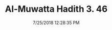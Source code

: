 ---
title        : "Al-Muwatta Hadith 3. 46"
date         : 7/25/2018 12:28:35 PM
draft        : false
type         : "hadith"
layout       : "hadith"
BookCode     : "AMH"
VolumeNumber : "3"
HadithNumber : "46"
categories  :  ["Prayer - Not Reciting behind the Imam when He Recites Aloud"]
---